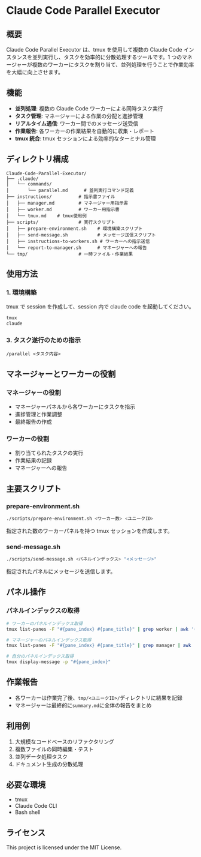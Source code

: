 # Claude Code Parallel Executor

## 概要

Claude Code Parallel Executor は、tmux を使用して複数の Claude Code インスタンスを並列実行し、タスクを効率的に分散処理するツールです。1 つのマネージャーが複数のワーカーにタスクを割り当て、並列処理を行うことで作業効率を大幅に向上させます。

## 機能

- **並列処理**: 複数の Claude Code ワーカーによる同時タスク実行
- **タスク管理**: マネージャーによる作業の分配と進捗管理
- **リアルタイム通信**: ワーカー間でのメッセージ送受信
- **作業報告**: 各ワーカーの作業結果を自動的に収集・レポート
- **tmux 統合**: tmux セッションによる効率的なターミナル管理

## ディレクトリ構成

```
Claude-Code-Parallel-Executor/
├── .claude/
│   └── commands/
│       └── parallel.md      # 並列実行コマンド定義
├── instructions/          # 指示書ファイル
│   ├── manager.md         # マネージャー用指示書
│   ├── worker.md          # ワーカー用指示書
│   └── tmux.md    # tmux使用例
├── scripts/               # 実行スクリプト
│   ├── prepare-environment.sh    # 環境構築スクリプト
│   ├── send-message.sh           # メッセージ送信スクリプト
│   ├── instructions-to-workers.sh # ワーカーへの指示送信
│   └── report-to-manager.sh      # マネージャーへの報告
└── tmp/                   # 一時ファイル・作業結果
```

## 使用方法

### 1. 環境構築

tmux で session を作成して、session 内で claude code を起動してください。

```bash
tmux
claude
```

### 3. タスク遂行のための指示

```bash:claude
/parallel <タスク内容>
```

## マネージャーとワーカーの役割

### マネージャーの役割

- マネージャーパネルから各ワーカーにタスクを指示
- 進捗管理と作業調整
- 最終報告の作成

### ワーカーの役割

- 割り当てられたタスクの実行
- 作業結果の記録
- マネージャーへの報告

## 主要スクリプト

### prepare-environment.sh

```bash
./scripts/prepare-environment.sh <ワーカー数> <ユニークID>
```

指定された数のワーカーパネルを持つ tmux セッションを作成します。

### send-message.sh

```bash
./scripts/send-message.sh <パネルインデックス> "<メッセージ>"
```

指定されたパネルにメッセージを送信します。

## パネル操作

### パネルインデックスの取得

```bash
# ワーカーのパネルインデックス取得
tmux list-panes -F "#{pane_index} #{pane_title}" | grep worker | awk '{print $1}'

# マネージャーのパネルインデックス取得
tmux list-panes -F "#{pane_index} #{pane_title}" | grep manager | awk '{print $1}'

# 自分のパネルインデックス取得
tmux display-message -p "#{pane_index}"
```

## 作業報告

- 各ワーカーは作業完了後、`tmp/<ユニークID>/`ディレクトリに結果を記録
- マネージャーは最終的に`summary.md`に全体の報告をまとめ

## 利用例

1. 大規模なコードベースのリファクタリング
2. 複数ファイルの同時編集・テスト
3. 並列データ処理タスク
4. ドキュメント生成の分散処理

## 必要な環境

- tmux
- Claude Code CLI
- Bash shell

## ライセンス

This project is licensed under the MIT License.
